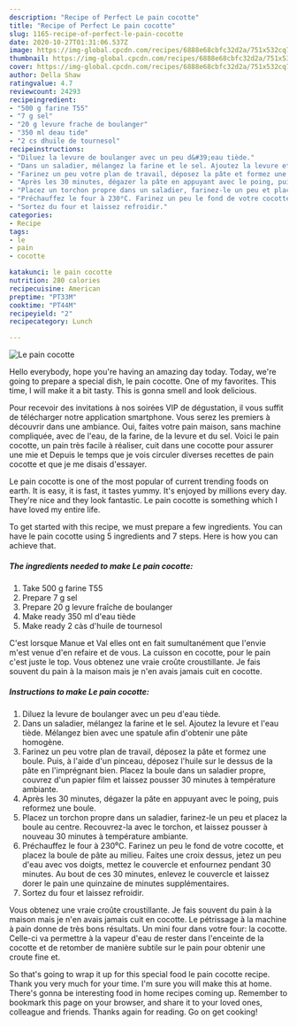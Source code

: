 ```yaml
---
description: "Recipe of Perfect Le pain cocotte"
title: "Recipe of Perfect Le pain cocotte"
slug: 1165-recipe-of-perfect-le-pain-cocotte
date: 2020-10-27T01:31:06.537Z
image: https://img-global.cpcdn.com/recipes/6888e68cbfc32d2a/751x532cq70/le-pain-cocotte-photo-principale-de-la-recette.jpg
thumbnail: https://img-global.cpcdn.com/recipes/6888e68cbfc32d2a/751x532cq70/le-pain-cocotte-photo-principale-de-la-recette.jpg
cover: https://img-global.cpcdn.com/recipes/6888e68cbfc32d2a/751x532cq70/le-pain-cocotte-photo-principale-de-la-recette.jpg
author: Della Shaw
ratingvalue: 4.7
reviewcount: 24293
recipeingredient:
- "500 g farine T55"
- "7 g sel"
- "20 g levure frache de boulanger"
- "350 ml deau tide"
- "2 cs dhuile de tournesol"
recipeinstructions:
- "Diluez la levure de boulanger avec un peu d&#39;eau tiède."
- "Dans un saladier, mélangez la farine et le sel. Ajoutez la levure et l&#39;eau tiède. Mélangez bien avec une spatule afin d&#39;obtenir une pâte homogène."
- "Farinez un peu votre plan de travail, déposez la pâte et formez une boule. Puis, à l&#39;aide d&#39;un pinceau, déposez l&#39;huile sur le dessus de la pâte en l&#39;imprégnant bien. Placez la boule dans un saladier propre, couvrez d&#39;un papier film et laissez pousser 30 minutes à température ambiante."
- "Après les 30 minutes, dégazer la pâte en appuyant avec le poing, puis reformez une boule."
- "Placez un torchon propre dans un saladier, farinez-le un peu et placez la boule au centre. Recouvrez-la avec le torchon, et laissez pousser à nouveau 30 minutes à température ambiante."
- "Préchauffez le four à 230⁰C. Farinez un peu le fond de votre cocotte, et placez la boule de pâte au milieu. Faites une croix dessus, jetez un peu d&#39;eau avec vos doigts, mettez le couvercle et enfournez pendant 30 minutes. Au bout de ces 30 minutes, enlevez le couvercle et laissez dorer le pain une quinzaine de minutes supplémentaires."
- "Sortez du four et laissez refroidir."
categories:
- Recipe
tags:
- le
- pain
- cocotte

katakunci: le pain cocotte 
nutrition: 280 calories
recipecuisine: American
preptime: "PT33M"
cooktime: "PT44M"
recipeyield: "2"
recipecategory: Lunch

---
```



![Le pain cocotte](https://img-global.cpcdn.com/recipes/6888e68cbfc32d2a/751x532cq70/le-pain-cocotte-photo-principale-de-la-recette.jpg)

Hello everybody, hope you're having an amazing day today. Today, we're going to prepare a special dish, le pain cocotte. One of my favorites. This time, I will make it a bit tasty. This is gonna smell and look delicious.

Pour recevoir des invitations à nos soirées VIP de dégustation, il vous suffit de télécharger notre application smartphone. Vous serez les premiers à découvrir dans une ambiance. Oui, faites votre pain maison, sans machine compliquée, avec de l&#39;eau, de la farine, de la levure et du sel. Voici le pain cocotte, un pain très facile à réaliser, cuit dans une cocotte pour assurer une mie et Depuis le temps que je vois circuler diverses recettes de pain cocotte et que je me disais d&#39;essayer.

Le pain cocotte is one of the most popular of current trending foods on earth. It is easy, it is fast, it tastes yummy. It's enjoyed by millions every day. They're nice and they look fantastic. Le pain cocotte is something which I have loved my entire life.


To get started with this recipe, we must prepare a few ingredients. You can have le pain cocotte using 5 ingredients and 7 steps. Here is how you can achieve that.

<!--inarticleads1-->

##### The ingredients needed to make Le pain cocotte:

1. Take 500 g farine T55
1. Prepare 7 g sel
1. Prepare 20 g levure fraîche de boulanger
1. Make ready 350 ml d&#39;eau tiède
1. Make ready 2 càs d&#39;huile de tournesol


C&#39;est lorsque Manue et Val elles ont en fait sumultanément que l&#39;envie m&#39;est venue d&#39;en refaire et de vous. La cuisson en cocotte, pour le pain c&#39;est juste le top. Vous obtenez une vraie croûte croustillante. Je fais souvent du pain à la maison mais je n&#39;en avais jamais cuit en cocotte. 

<!--inarticleads2-->

##### Instructions to make Le pain cocotte:

1. Diluez la levure de boulanger avec un peu d&#39;eau tiède.
1. Dans un saladier, mélangez la farine et le sel. Ajoutez la levure et l&#39;eau tiède. Mélangez bien avec une spatule afin d&#39;obtenir une pâte homogène.
1. Farinez un peu votre plan de travail, déposez la pâte et formez une boule. Puis, à l&#39;aide d&#39;un pinceau, déposez l&#39;huile sur le dessus de la pâte en l&#39;imprégnant bien. Placez la boule dans un saladier propre, couvrez d&#39;un papier film et laissez pousser 30 minutes à température ambiante.
1. Après les 30 minutes, dégazer la pâte en appuyant avec le poing, puis reformez une boule.
1. Placez un torchon propre dans un saladier, farinez-le un peu et placez la boule au centre. Recouvrez-la avec le torchon, et laissez pousser à nouveau 30 minutes à température ambiante.
1. Préchauffez le four à 230⁰C. Farinez un peu le fond de votre cocotte, et placez la boule de pâte au milieu. Faites une croix dessus, jetez un peu d&#39;eau avec vos doigts, mettez le couvercle et enfournez pendant 30 minutes. Au bout de ces 30 minutes, enlevez le couvercle et laissez dorer le pain une quinzaine de minutes supplémentaires.
1. Sortez du four et laissez refroidir.


Vous obtenez une vraie croûte croustillante. Je fais souvent du pain à la maison mais je n&#39;en avais jamais cuit en cocotte. Le pétrissage à la machine à pain donne de très bons résultats. Un mini four dans votre four: la cocotte. Celle-ci va permettre à la vapeur d&#39;eau de rester dans l&#39;enceinte de la cocotte et de retomber de manière subtile sur le pain pour obtenir une croute fine et. 

So that's going to wrap it up for this special food le pain cocotte recipe. Thank you very much for your time. I'm sure you will make this at home. There's gonna be interesting food in home recipes coming up. Remember to bookmark this page on your browser, and share it to your loved ones, colleague and friends. Thanks again for reading. Go on get cooking!
